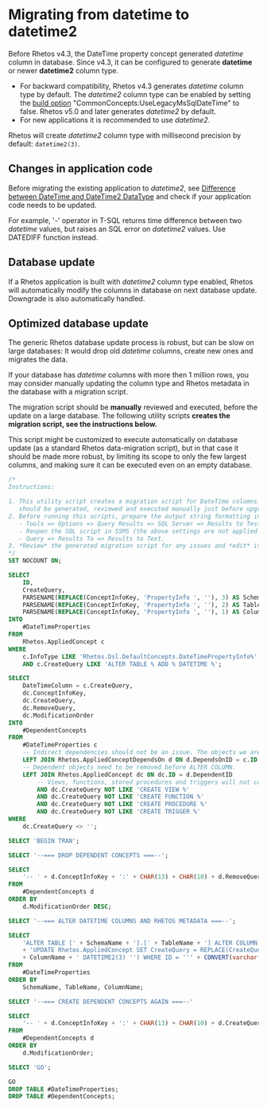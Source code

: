 # Migrating from datetime to datetime2

Before Rhetos v4.3, the DateTime property concept generated *datetime* column in database.
Since v4.3, it can be configured to generate **datetime** or newer **datetime2** column type.

* For backward compatibility, Rhetos v4.3 generates *datetime* column type by default.
  The *datetime2* column type can be enabled by setting the
  [build option](https://github.com/Rhetos/Rhetos/wiki/Configuration-management#build-configuration)
  "CommonConcepts:UseLegacyMsSqlDateTime" to false.
  Rhetos v5.0 and later generates *datetime2* by default.
* For new applications it is recommended to use *datetime2*.

Rhetos will create *datetime2* column type with millisecond precision by default: `datetime2(3)`.

## Changes in application code

Before migrating the existing application to *datetime2*,
see [Difference between DateTime and DateTime2 DataType](https://sqlhints.com/tag/datetime-vs-datetime2/)
and check if your application code needs to be updated.

For example, '-' operator in T-SQL returns time difference between two *datetime* values, but
raises an SQL error on *datetime2* values. Use DATEDIFF function instead.

## Database update

If a Rhetos application is built with *datetime2* column type enabled,
Rhetos will automatically modify the columns in database on next database update.
Downgrade is also automatically handled.

## Optimized database update

The generic Rhetos database update process is robust, but can be slow on large databases:
It would drop old *datetime* columns, create new ones and migrates the data.

If your database has *datetime* columns with more then 1 million rows, you may consider manually
updating the column type and Rhetos metadata in the database with a migration script.

The migration script should be **manually** reviewed and executed, before the update on a large database.
The following utility scripts **creates the migration script, see the instructions below.**

This script might be customized to execute automatically on database update
(as a standard Rhetos data-migration script), but in that case it should be made more robust,
by limiting its scope to only the few largest columns, and making sure it can be executed
even on an empty database.

```sql
/*
Instructions:

1. This utility script creates a migration script for DateTime columns. The migration script
   should be generated, reviewed and executed manually just before upgrading the database.
2. Before running this scripts, prepare the output string formatting in SSMS:
   - Tools => Options => Query Results => SQL Server => Results to Test => Output format: "Tab delimited", Maximum number of characters: "1000000".
   - Reopen the SQL script in SSMS (the above settings are not applied to currently open scripts).
   - Query => Results To => Results to Text.
3. *Review* the generated migration script for any issues and *edit* it manually if needed.
*/
SET NOCOUNT ON;

SELECT
    ID,
    CreateQuery,
    PARSENAME(REPLACE(ConceptInfoKey, 'PropertyInfo ', ''), 3) AS SchemaName,
    PARSENAME(REPLACE(ConceptInfoKey, 'PropertyInfo ', ''), 2) AS TableName,
    PARSENAME(REPLACE(ConceptInfoKey, 'PropertyInfo ', ''), 1) AS ColumnName
INTO
    #DateTimeProperties
FROM
    Rhetos.AppliedConcept c
WHERE
    c.InfoType LIKE 'Rhetos.Dsl.DefaultConcepts.DateTimePropertyInfo%'
    AND c.CreateQuery LIKE 'ALTER TABLE % ADD % DATETIME %';

SELECT
    DateTimeColumn = c.CreateQuery,
    dc.ConceptInfoKey,
    dc.CreateQuery,
    dc.RemoveQuery,
    dc.ModificationOrder
INTO
    #DependentConcepts
FROM
    #DateTimeProperties c
    -- Indirect dependencies should not be an issue. The objects we are interested in here can be expected to have a direct dependency.
    LEFT JOIN Rhetos.AppliedConceptDependsOn d ON d.DependsOnID = c.ID
    -- Dependent objects need to be removed before ALTER COLUMN.
    LEFT JOIN Rhetos.AppliedConcept dc ON dc.ID = d.DependentID
        -- Views, functions, stored procedures and triggers will not cause issues on alter column, they don't need to be removed.
        AND dc.CreateQuery NOT LIKE 'CREATE VIEW %'
        AND dc.CreateQuery NOT LIKE 'CREATE FUNCTION %'
        AND dc.CreateQuery NOT LIKE 'CREATE PROCEDURE %'
        AND dc.CreateQuery NOT LIKE 'CREATE TRIGGER %'
WHERE
    dc.CreateQuery <> '';

SELECT 'BEGIN TRAN';

SELECT '--=== DROP DEPENDENT CONCEPTS ===--';

SELECT
    '-- ' + d.ConceptInfoKey + ':' + CHAR(13) + CHAR(10) + d.RemoveQuery
FROM
    #DependentConcepts d
ORDER BY
    d.ModificationOrder DESC;

SELECT '--=== ALTER DATETIME COLUMNS AND RHETOS METADATA ===--';

SELECT
    'ALTER TABLE [' + SchemaName + '].[' + TableName + '] ALTER COLUMN [' + ColumnName + '] datetime2(3);' + CHAR(13) + CHAR(10)
    + 'UPDATE Rhetos.AppliedConcept SET CreateQuery = REPLACE(CreateQuery, ''ADD ' + ColumnName + ' DATETIME '', ''ADD '
    + ColumnName + ' DATETIME2(3) '') WHERE ID = ''' + CONVERT(varchar(100), ID) + ''''
FROM
    #DateTimeProperties
ORDER BY
    SchemaName, TableName, ColumnName;

SELECT '--=== CREATE DEPENDENT CONCEPTS AGAIN ===--'

SELECT
    '-- ' + d.ConceptInfoKey + ':' + CHAR(13) + CHAR(10) + d.CreateQuery
FROM
    #DependentConcepts d
ORDER BY
    d.ModificationOrder;

SELECT 'GO';

GO
DROP TABLE #DateTimeProperties;
DROP TABLE #DependentConcepts;
```
